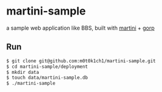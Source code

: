 martini-sample
==============

a sample web application like BBS, built with [martini](https://github.com/go-martini/martini) + [gorp](https://github.com/coopernurse/gorp)

## Run

``` sh
$ git clone git@github.com:m0t0k1ch1/martini-sample.git
$ cd martini-sample/deployment
$ mkdir data
$ touch data/martini-sample.db
$ ./martini-sample
```
